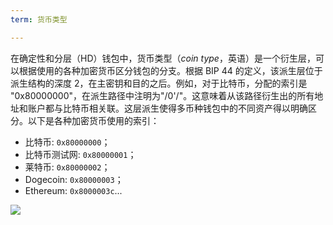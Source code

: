 ```yaml
---
term: 货币类型

---
```

在确定性和分层（HD）钱包中，货币类型（*coin type*，英语）是一个衍生层，可以根据使用的各种加密货币区分钱包的分支。根据 BIP 44 的定义，该派生层位于派生结构的深度 2，在主密钥和目的之后。例如，对于比特币，分配的索引是 "0x80000000"，在派生路径中注明为"/0'/"。这意味着从该路径衍生出的所有地址和账户都与比特币相关联。这层派生使得多币种钱包中的不同资产得以明确区分。以下是各种加密货币使用的索引：


- 比特币: `0x80000000`；
- 比特币测试网: `0x80000001`；
- 莱特币: `0x80000002`；
- Dogecoin: `0x80000003`；
- Ethereum: `0x8000003c`...

![](../../dictionnaire/assets/21.webp)
